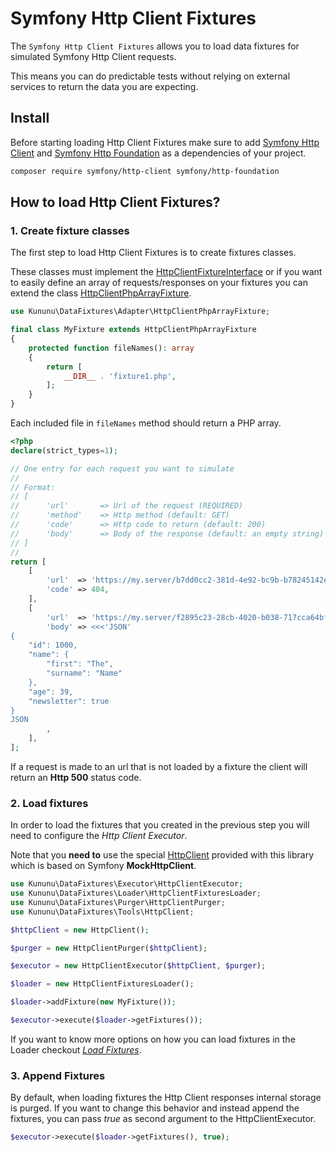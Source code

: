 # Symfony Http Client Fixtures

The `Symfony Http Client Fixtures` allows you to load data fixtures for simulated Symfony Http Client requests.

This means you can do predictable tests without relying on external services to return the data you are expecting.

## Install

Before starting loading Http Client Fixtures make sure to
add [Symfony Http Client](https://github.com/symfony/http-client)
and [Symfony Http Foundation](https://github.com/symfony/http-foundation) as a dependencies of your project.

```bash
composer require symfony/http-client symfony/http-foundation
```

## How to load Http Client Fixtures?

### 1. Create fixture classes

The first step to load Http Client Fixtures is to create fixtures classes.

These classes must implement the [HttpClientFixtureInterface](/src/Adapter/HttpClientFixtureInterface.php) or if you
want to easily define an array of requests/responses on your fixtures you can extend the
class [HttpClientPhpArrayFixture](/src/Adapter/HttpClientPhpArrayFixture.php).

```php
use Kununu\DataFixtures\Adapter\HttpClientPhpArrayFixture;

final class MyFixture extends HttpClientPhpArrayFixture
{
    protected function fileNames(): array
    {
        return [
            __DIR__ . 'fixture1.php',
        ];
    }
}
```

Each included file in `fileNames` method should return a PHP array.

```php
<?php
declare(strict_types=1);

// One entry for each request you want to simulate
//
// Format:
// [
//      'url'       => Url of the request (REQUIRED)
//      'method'    => Http method (default: GET)
//      'code'      => Http code to return (default: 200)
//      'body'      => Body of the response (default: an empty string)
// ]
//
return [    
    [
        'url'  => 'https://my.server/b7dd0cc2-381d-4e92-bc9b-b78245142e0a/data',
        'code' => 404,
    ],
    [
        'url'  => 'https://my.server/f2895c23-28cb-4020-b038-717cca64bf2d/data',
        'body' => <<<'JSON'
{
    "id": 1000,
    "name": {
        "first": "The",
        "surname": "Name"
    },
    "age": 39,
    "newsletter": true
}
JSON
        ,
    ],
];
```

If a request is made to an url that is not loaded by a fixture the client will return an **Http 500** status code.

### 2. Load fixtures

In order to load the fixtures that you created in the previous step you will need to configure the *Http Client
Executor*.

Note that you **need to** use the special [HttpClient](/src/Tools/HttpClient) provided with this library which is based
on Symfony **MockHttpClient**.

```php
use Kununu\DataFixtures\Executor\HttpClientExecutor;
use Kununu\DataFixtures\Loader\HttpClientFixturesLoader;
use Kununu\DataFixtures\Purger\HttpClientPurger;
use Kununu\DataFixtures\Tools\HttpClient;

$httpClient = new HttpClient();

$purger = new HttpClientPurger($httpClient);

$executor = new HttpClientExecutor($httpClient, $purger);

$loader = new HttpClientFixturesLoader();

$loader->addFixture(new MyFixture());

$executor->execute($loader->getFixtures());
```

If you want to know more options on how you can load fixtures in the Loader
checkout *[Load Fixtures](/README.md#loading-fixtures)*.

### 3. Append Fixtures

By default, when loading fixtures the Http Client responses internal storage is purged. If you want to change this
behavior and instead append the fixtures, you can pass *true* as second argument to the HttpClientExecutor.

```php
$executor->execute($loader->getFixtures(), true);
```
